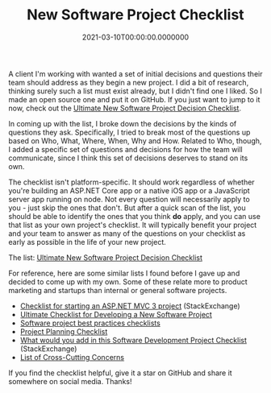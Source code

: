 ﻿---
title: New Software Project Checklist
date: "2021-03-10T00:00:00.0000000"
description: A client I'm working with wanted a set of initial decisions and questions their team should address as they begin a new project. I did a bit of research, thinking surely such a list must exist already, but I didn't find one I liked. So I made an open source one and put it on GitHub.
featuredImage: /img/ultimate-new-software-project-checklist.png
---

A client I'm working with wanted a set of initial decisions and questions their team should address as they begin a new project. I did a bit of research, thinking surely such a list must exist already, but I didn't find one I liked. So I made an open source one and put it on GitHub. If you just want to jump to it now, check out the [Ultimate New Software Project Decision Checklist](https://github.com/ardalis/new-software-project-checklist).

In coming up with the list, I broke down the decisions by the kinds of questions they ask. Specifically, I tried to break most of the questions up based on Who, What, Where, When, Why and How. Related to Who, though, I added a specific set of questions and decisions for how the team will communicate, since I think this set of decisions deserves to stand on its own.

The checklist isn't platform-specific. It should work regardless of whether you're building an ASP.NET Core app or a native iOS app or a JavaScript server app running on node. Not every question will necessarily apply to you - just skip the ones that don't. But after a quick scan of the list, you should be able to identify the ones that you think **do** apply, and you can use that list as your own project's checklist. It will typically benefit your project and your team to answer as many of the questions on your checklist as early as possible in the life of your new project.

The list: [Ultimate New Software Project Decision Checklist](https://github.com/ardalis/new-software-project-checklist)

For reference, here are some similar lists I found before I gave up and decided to come up with my own. Some of these relate more to product marketing and startups than internal or general software projects.

- [Checklist for starting an ASP.NET MVC 3 project](https://softwareengineering.stackexchange.com/questions/82883/checklist-for-starting-a-largeish-asp-net-mvc-3-project) (StackExchange)
- [Ultimate Checklist for Developing a New Software Project](https://belighted.com/blog/ultimate-checklist-developing-new-software-product)
- [Software project best practices checklists](https://kkovacs.eu/software-project-best-practices-checklist)
- [Project Planning Checklist](https://www.softwareadvice.com/resources/project-planning-steps-checklist/)
- [What would you add in this Software Development Project Checklist](https://softwareengineering.stackexchange.com/questions/22504/what-would-you-add-in-this-software-development-project-checklist) (StackExchange)
- [List of Cross-Cutting Concerns](https://en.wikipedia.org/wiki/Cross-cutting_concern)

If you find the checklist helpful, give it a star on GitHub and share it somewhere on social media. Thanks!

